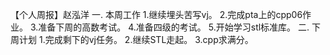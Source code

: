 【个人周报】赵泓洋 
一. 本周工作
 1.继续埋头苦写vj。
 2.完成pta上的cpp06作业。
 3.准备下周的高数考试。
 4.准备四级的考试。
 5.开始学习stl标准库。
 二. 下周计划
1.完成剩下的vj任务。
2.继续STL走起。
3.cpp求满分。
